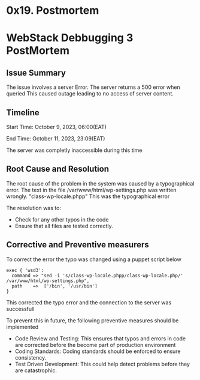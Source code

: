 # 0x19. Postmortem

# WebStack Debbugging 3 PostMortem

## Issue Summary

The issue involves a server Error. The server returns a 500 error when queried
This caused outage leading to no access of server content.

## Timeline

Start Time: October 9, 2023, 06:00(EAT)

End Time: October 11, 2023, 23:09(EAT)

The server was completly inaccessible during this time

## Root Cause and Resolution

The root cause of the problem in the system was caused by a typographical error.
The text in the file /var/www/html/wp-settings.php was written wrongly.
"class-wp-locale.phpp" This was the typographical error

The resolution was to:
- Check for any other typos in the code
- Ensure that all files are tested correctly.


## Corrective and Preventive measurers

To correct the error the typo was changed using a puppet script below

```
exec { 'wsd3':
  command => "sed -i 's/class-wp-locale.phpp/class-wp-locale.php/' /var/www/html/wp-settings.php",
  path    =>  ['/bin', '/usr/bin']
}
```

This corrected the typo error and the connection to the server was successfull

To prevent this in future, the following preventive measures should be implemented

- Code Review and Testing: This ensures that typos and errors in code are corrected
before the become part of production environment
- Coding Standards: Coding standards should be enforced to ensure consistency.
- Test Driven Development: This could help detect problems before they are catastrophic.
